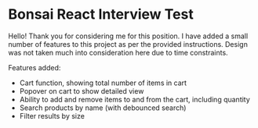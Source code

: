 # Bonsai React Interview Test

Hello! Thank you for considering me for this position. I have added a small number of features to this project as per the provided instructions. Design was not taken much into consideration here due to time constraints.

Features added:
- Cart function, showing total number of items in cart
- Popover on cart to show detailed view
- Ability to add and remove items to and from the cart, including quantity
- Search products by name (with debounced search)
- Filter results by size
